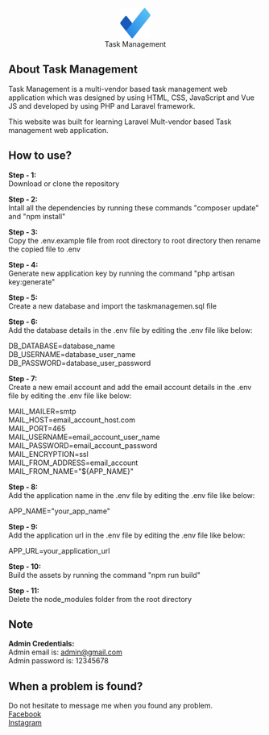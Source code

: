 <p align="center">
	<img src="https://github.com/beyondscript/Task-Management/blob/main/public/icons/favicon.png" width="60" height="60" margin-left="auto" margin-right="auto" alt="Logo">
	<br>
	Task Management
</p>

## About Task Management

Task Management is a multi-vendor based task management web application which was designed by using HTML, CSS, JavaScript and Vue JS and developed by using PHP and Laravel framework.

This website was built for learning Laravel Mult-vendor based Task management web application.

## How to use?

<strong>Step - 1:</strong>
<br>
Download or clone the repository

<strong>Step - 2:</strong>
<br>
Intall all the dependencies by running these commands "composer update" and "npm install"

<strong>Step - 3:</strong>
<br>
Copy the .env.example file from root directory to root directory then rename the copied file to .env

<strong>Step - 4:</strong>
<br>
Generate new application key by running the command "php artisan key:generate"

<strong>Step - 5:</strong>
<br>
Create a new database and import the taskmanagemen.sql file

<strong>Step - 6:</strong>
<br>
Add the database details in the .env file by editing the .env file like below:

DB_DATABASE=database_name
<br>
DB_USERNAME=database_user_name
<br>
DB_PASSWORD=database_user_password

<strong>Step - 7:</strong>
<br>
Create a new email account and add the email account details in the .env file by editing the .env file like below:

MAIL_MAILER=smtp
<br>
MAIL_HOST=email_account_host.com
<br>
MAIL_PORT=465
<br>
MAIL_USERNAME=email_account_user_name
<br>
MAIL_PASSWORD=email_account_password
<br>
MAIL_ENCRYPTION=ssl
<br>
MAIL_FROM_ADDRESS=email_account
<br>
MAIL_FROM_NAME="${APP_NAME}"

<strong>Step - 8:</strong>
<br>
Add the application name in the .env file by editing the .env file like below:

APP_NAME="your_app_name"

<strong>Step - 9:</strong>
<br>
Add the application url in the .env file by editing the .env file like below:

APP_URL=your_application_url

<strong>Step - 10:</strong>
<br>
Build the assets by running the command "npm run build"

<strong>Step - 11:</strong>
<br>
Delete the node_modules folder from the root directory

## Note

<strong>Admin Credentials:</strong>
<br>
Admin email is: admin@gmail.com
<br>
Admin password is: 12345678

## When a problem is found?

Do not hesitate to message me when you found any problem.
<br>
<a href="https://www.facebook.com/engrmdnafiulislam.135/">Facebook</a>
<br>
<a href="https://www.instagram.com/engrmdnafiulislam/">Instagram</a>
